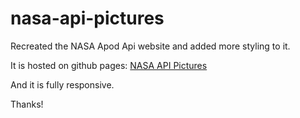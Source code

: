 # nasa-api-pictures

Recreated the NASA Apod Api website and added more styling to it.

It is hosted on github pages: [NASA API Pictures](https://erehmaryann.github.io/nasa-api-pictures/) 

And it is fully responsive.

Thanks!
